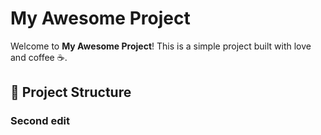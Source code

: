 # My Awesome Project

Welcome to **My Awesome Project**! This is a simple project built with love and coffee ☕.

## 📁 Project Structure

### Second edit

